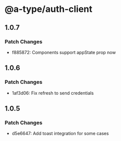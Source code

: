 # @a-type/auth-client

## 1.0.7

### Patch Changes

- f885872: Components support appState prop now

## 1.0.6

### Patch Changes

- 1af3d06: Fix refresh to send credentials

## 1.0.5

### Patch Changes

- d5e6647: Add toast integration for some cases
